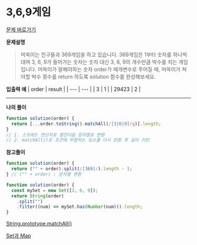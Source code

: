 # 3,6,9게임

[문제 바로가기](https://school.programmers.co.kr/learn/courses/30/lessons/120891)

**문제설명**

> 머쓱이는 친구들과 369게임을 하고 있습니다. 369게임은 1부터 숫자를 하나씩 대며 3, 6, 9가 들어가는 숫자는 숫자 대신 3, 6, 9의 개수만큼 박수를 치는 게임입니다. 머쓱이가 말해야하는 숫자 order가 매개변수로 주어질 때, 머쓱이가 쳐야할 박수 횟수를 return 하도록 solution 함수를 완성해보세요.

**입출력 예**
| order | result |
| --- | --- |
| 3 | 1 |
| 29423 | 2 |

---

**나의 풀이**

```javascript
function solution(order) {
  return [...order.toString().matchAll(/[3|6|9]/g)].length;
}
// 1. 스프레드 연산자로 펼친다음 문자열로 변환
// 2. matchAll()로 조건에 부합하는 요소를 다시 반환 후 길이 리턴
```

**참고풀이**

```javascript
function solution(order) {
  return ("" + order).split(/[369]/).length - 1;
} // ("" + order) : 문자열 변환
```

```javascript
function solution(order) {
  const mySet = new Set([3, 6, 9]);
  return String(order)
    .split("")
    .filter((num) => mySet.has(Number(num))).length;
}
```

[String.prototype.matchAll()](https://developer.mozilla.org/en-US/docs/Web/JavaScript/Reference/Global_Objects/String/matchAll)

[Set과 Map](https://velog.io/@dolarge/Java-Script-Set-%EA%B3%BC-Map)
